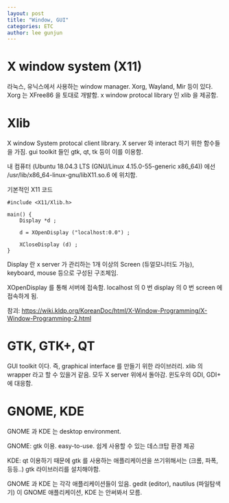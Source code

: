 ```yaml
---
layout: post
title: "Window, GUI"
categories: ETC
author: lee gunjun
---
```


# X window system (X11)

라눅스, 유닉스에서 사용하는 window manager. Xorg, Wayland, Mir 등이 있다. Xorg 는 XFree86 을 토대로 개발함. x window protocal library 인 xlib 을 제공함.

# Xlib

X window System protocal client library. X server 와 interact 하기 위한 함수들을 가짐. gui toolkit 들인 gtk, qt, tk 등이 이를 이용함.

내 컴퓨터 (Ubuntu 18.04.3 LTS (GNU/Linux 4.15.0-55-generic x86_64)) 에선 /usr/lib/x86_64-linux-gnu/libX11.so.6 에 위치함.

기본적인 X11 코드
```
#include <X11/Xlib.h>

main() {
    Display *d ;

    d = XOpenDisplay ("localhost:0.0") ;

    XCloseDisplay (d) ;
}
```

Display 란 x server 가 관리하는 1개 이상의 Screen (듀얼모니터도 가능), keyboard, mouse 등으로 구성된 구조체임.

XOpenDisplay 를 통해 서버에 접속함. localhost 의 0 번 display 의 0 번 screen 에 접속하게 됨.

참괴: https://wiki.kldp.org/KoreanDoc/html/X-Window-Programming/X-Window-Programming-2.html

# GTK, GTK+, QT

GUI toolkit 이다. 즉, graphical interface 를 만들기 위한 라이브러리. xlib 의 wrapper 라고 할 수 있을거 같음. 모두 X server 위에서 돌아감. 윈도우의 GDI, GDI+ 에 대응함.

# GNOME, KDE

GNOME 과 KDE 는 desktop environment.

GNOME: gtk 이용. easy-to-use. 쉽게 사용할 수 있는 데스크탑 환경 제공

KDE: qt 이용하기 때문에 gtk 를 사용하는 애플리케이션을 쓰기위해서는 (크롬, 파폭, 등등..) gtk 라이브러리를 설치해야함.

GNOME 과 KDE 는 각각 애플리케이션들이 있음. gedit (editor), nautilus (파일탐색기) 이 GNOME 애플리케이션, KDE 는 안써봐서 모름.
